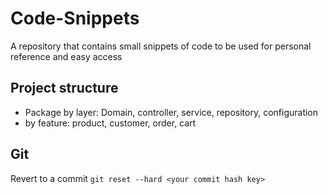 # Code-Snippets
A repository that contains small snippets of code to be used for personal reference and easy access

## Project structure
- Package by layer: Domain, controller, service, repository, configuration
- by feature: product, customer, order, cart


## Git
Revert to a commit
`git reset --hard <your commit hash key>`
